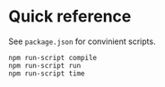 # Quick reference

See `package.json` for convinient scripts.

```
npm run-script compile
npm run-script run
npm run-script time
```
